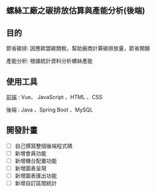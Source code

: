 ## 螺絲工廠之碳排放估算與產能分析(後端)

## 目的

節省碳排: 因應歐盟碳關稅，幫助廠商計算碳排放量，節省開銷

產能分析: 根據統計資料分析螺絲產能 

## 使用工具

[前端](https://github.com/Yuuquoi/screwWeb) : Vue、 JavaScript 、HTML 、CSS

後端 : Java 、Spring Boot 、MySQL 

## 開發計畫
- [ ] 自己撰寫整個後端程式碼
- [ ] 新增會員功能
- [ ] 新增機台配置功能
- [ ] 新增圖表呈現
- [ ] 新增圖表匯出功能
- [ ] 新增自訂區間統計
